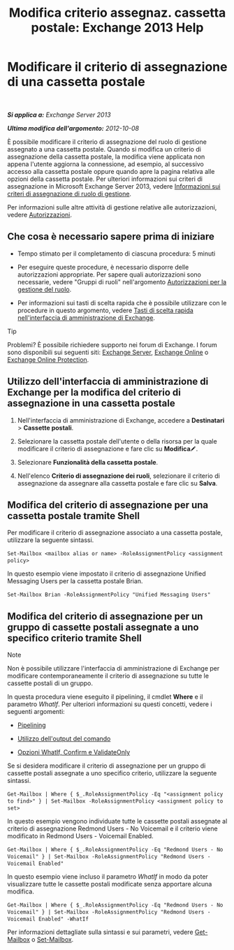﻿---
title: 'Modifica criterio assegnaz. cassetta postale: Exchange 2013 Help'
TOCTitle: Modificare il criterio di assegnazione di una cassetta postale
ms:assetid: 011690a5-233a-4c03-8842-92276f899a89
ms:mtpsurl: https://technet.microsoft.com/it-it/library/Dd638076(v=EXCHG.150)
ms:contentKeyID: 50479900
ms.date: 05/22/2018
mtps_version: v=EXCHG.150
ms.translationtype: MT
---

# Modificare il criterio di assegnazione di una cassetta postale

 

_**Si applica a:** Exchange Server 2013_

_**Ultima modifica dell'argomento:** 2012-10-08_

È possibile modificare il criterio di assegnazione del ruolo di gestione assegnato a una cassetta postale. Quando si modifica un criterio di assegnazione della cassetta postale, la modifica viene applicata non appena l'utente aggiorna la connessione, ad esempio, al successivo accesso alla cassetta postale oppure quando apre la pagina relativa alle opzioni della cassetta postale. Per ulteriori informazioni sui criteri di assegnazione in Microsoft Exchange Server 2013, vedere [Informazioni sui criteri di assegnazione di ruolo di gestione](understanding-management-role-assignment-policies-exchange-2013-help.md).

Per informazioni sulle altre attività di gestione relative alle autorizzazioni, vedere [Autorizzazioni](permissions-exchange-2013-help.md).

## Che cosa è necessario sapere prima di iniziare

  - Tempo stimato per il completamento di ciascuna procedura: 5 minuti

  - Per eseguire queste procedure, è necessario disporre delle autorizzazioni appropriate. Per sapere quali autorizzazioni sono necessarie, vedere "Gruppi di ruoli" nell'argomento [Autorizzazioni per la gestione del ruolo](role-management-permissions-exchange-2013-help.md).

  - Per informazioni sui tasti di scelta rapida che è possibile utilizzare con le procedure in questo argomento, vedere [Tasti di scelta rapida nell'interfaccia di amministrazione di Exchange](keyboard-shortcuts-in-the-exchange-admin-center-exchange-online-protection-help.md).


> [!TIP]
> Problemi? È possibile richiedere supporto nei forum di Exchange. I forum sono disponibili sui seguenti siti: <A href="https://go.microsoft.com/fwlink/p/?linkid=60612">Exchange Server</A>, <A href="https://go.microsoft.com/fwlink/p/?linkid=267542">Exchange Online</A> o <A href="https://go.microsoft.com/fwlink/p/?linkid=285351">Exchange Online Protection</A>.



## Utilizzo dell'interfaccia di amministrazione di Exchange per la modifica del criterio di assegnazione in una cassetta postale

1.  Nell'interfaccia di amministrazione di Exchange, accedere a **Destinatari** \> **Cassette postali**.

2.  Selezionare la cassetta postale dell'utente o della risorsa per la quale modificare il criterio di assegnazione e fare clic su **Modifica**![Icona Modifica](images/JJ218640.6f53ccb2-1f13-4c02-bea0-30690e6ea71d(EXCHG.150).gif "Icona Modifica").

3.  Selezionare **Funzionalità della cassetta postale**.

4.  Nell'elenco **Criterio di assegnazione dei ruoli**, selezionare il criterio di assegnazione da assegnare alla cassetta postale e fare clic su **Salva**.

## Modifica del criterio di assegnazione per una cassetta postale tramite Shell

Per modificare il criterio di assegnazione associato a una cassetta postale, utilizzare la seguente sintassi.

    Set-Mailbox <mailbox alias or name> -RoleAssignmentPolicy <assignment policy>

In questo esempio viene impostato il criterio di assegnazione Unified Messaging Users per la cassetta postale Brian.

    Set-Mailbox Brian -RoleAssignmentPolicy "Unified Messaging Users"

## Modifica del criterio di assegnazione per un gruppo di cassette postali assegnate a uno specifico criterio tramite Shell


> [!NOTE]
> Non è possibile utilizzare l'interfaccia di amministrazione di Exchange per modificare contemporaneamente il criterio di assegnazione su tutte le cassette postali di un gruppo.



In questa procedura viene eseguito il pipelining, il cmdlet **Where** e il parametro *WhatIf*. Per ulteriori informazioni su questi concetti, vedere i seguenti argomenti:

  - [Pipelining](https://technet.microsoft.com/it-it/library/aa998260\(v=exchg.150\))

  - [Utilizzo dell'output del comando](working-with-command-output-exchange-2013-help.md)

  - [Opzioni WhatIf, Confirm e ValidateOnly](whatif-confirm-and-validateonly-switches-exchange-2013-help.md)

Se si desidera modificare il criterio di assegnazione per un gruppo di cassette postali assegnate a uno specifico criterio, utilizzare la seguente sintassi.

    Get-Mailbox | Where { $_.RoleAssignmentPolicy -Eq "<assignment policy to find>" } | Set-Mailbox -RoleAssignmentPolicy <assignment policy to set>

In questo esempio vengono individuate tutte le cassette postali assegnate al criterio di assegnazione Redmond Users - No Voicemail e il criterio viene modificato in Redmond Users - Voicemail Enabled.

    Get-Mailbox | Where { $_.RoleAssignmentPolicy -Eq "Redmond Users - No Voicemail" } | Set-Mailbox -RoleAssignmentPolicy "Redmond Users - Voicemail Enabled"

In questo esempio viene incluso il parametro *WhatIf* in modo da poter visualizzare tutte le cassette postali modificate senza apportare alcuna modifica.

    Get-Mailbox | Where { $_.RoleAssignmentPolicy -Eq "Redmond Users - No Voicemail" } | Set-Mailbox -RoleAssignmentPolicy "Redmond Users - Voicemail Enabled" -WhatIf

Per informazioni dettagliate sulla sintassi e sui parametri, vedere [Get-Mailbox](https://technet.microsoft.com/it-it/library/bb123685\(v=exchg.150\)) o [Set-Mailbox](https://technet.microsoft.com/it-it/library/bb123981\(v=exchg.150\)).

